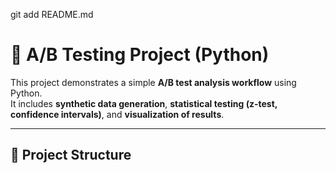 git add README.md
# 🧪 A/B Testing Project (Python)

This project demonstrates a simple **A/B test analysis workflow** using Python.  
It includes **synthetic data generation**, **statistical testing (z-test, confidence intervals)**, and **visualization of results**.

---

## 📂 Project Structure

